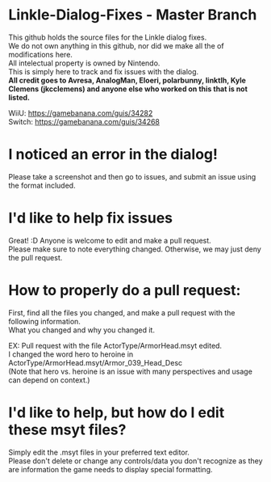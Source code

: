 # Linkle-Dialog-Fixes - Master Branch
This github holds the source files for the Linkle dialog fixes.<br>
We do not own anything in this github, nor did we make all the of modifications here.<br>
All intelectual property is owned by Nintendo.<br>
This is simply here to track and fix issues with the dialog.<br>
**All credit goes to Avresa, AnalogMan, Eloeri, polarbunny, linktlh, Kyle Clemens (jkcclemens) and anyone else who worked on this that is not listed.**<br>

WiiU: https://gamebanana.com/guis/34282<br>
Switch: https://gamebanana.com/guis/34268<br>

# I noticed an error in the dialog!
Please take a screenshot and then go to issues, and submit an issue using the format included.<br>

# I'd like to help fix issues
Great! :D Anyone is welcome to edit and make a pull request.<br>
Please make sure to note everything changed. Otherwise, we may just deny the pull request.<br>

# How to properly do a pull request:
First, find all the files you changed, and make a pull request with the following information.<br>
What you changed and why you changed it.<br>

EX: 
Pull request with the file ActorType/ArmorHead.msyt edited.<br>
I changed the word hero to heroine in ActorType/ArmorHead.msyt/Armor_039_Head_Desc<br>
(Note that hero vs. heroine is an issue with many perspectives and usage can depend on context.)<br>

# I'd like to help, but how do I edit these msyt files?
Simply edit the .msyt files in your preferred text editor.<br>
Please don't delete or change any controls/data you don't recognize as they are information the game needs to display special formatting.<br>
